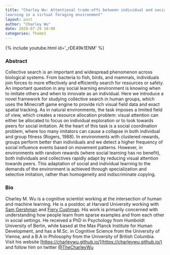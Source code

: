 ```yaml
---
title: "Charley Wu: Attentional trade-offs between individual and social
learning in a virtual foraging environment"
layout: post
author: "Charley Wu"
date: 2020-07-29 10:00
categories: Theme1
---
```


{% include youtube.html id='_rDE49k1ENM' %}

### Abstract
Collective search is an important and widespread phenomenon across biological systems. From bacteria to fish, birds, and mammals, individuals join forces to more effectively and efficiently search for resources or safety.  An important question in any social learning environment is knowing when to imitate others and when to innovate as an individual. Here we introduce a novel framework for studying collective search in human groups, which uses the Minecraft game engine to provide rich visual field data and exact spatial tracking. As in natural environments, the task imposes a limited field of view, which creates a resource allocation problem: visual attention can either be allocated to focus on individual exploration or to look towards peers for social imitation. At the heart of this task is a social coordination problem, where too many imitators can cause a collapse in both individual and group fitness (Rogers, 1988). In environments with clustered rewards, groups perform better than individuals and we detect a higher frequency of social influence events based on movement patterns. However, in environments with random rewards (where social learning has no benefit), both individuals and collectives rapidly adapt by reducing visual attention towards peers. This adaptation of social and individual learning to the demands of the environment is achieved through specialization and selective imitation, rather than homogeneity and indiscriminate copying. 

 

### Bio
Charley M. Wu is a cognitive scientist working at the intersection of human and machine learning.
He is a postdoc at Harvard University working with [Sam Gershman](http://gershmanlab.webfactional.com/index.html) and [Fiery Cushman](https://cushmanlab.fas.harvard.edu/). His work is primarily concerned with understanding how people learn from sparse examples and from each other in social settings. He received a PhD in Psychology from Humboldt University of Berlin, while based at the Max Planck Institute for Human Development, and has a M.Sc. in Cognitive Science from the University of Vienna, and a B.A in Philosophy from the University of British Columbia. Visit his website [https://charleywu.github.io/](https://charleywu.github.io/) and follow him on twitter [@TheCharleyWu](https://twitter.com/TheCharleyWu)
